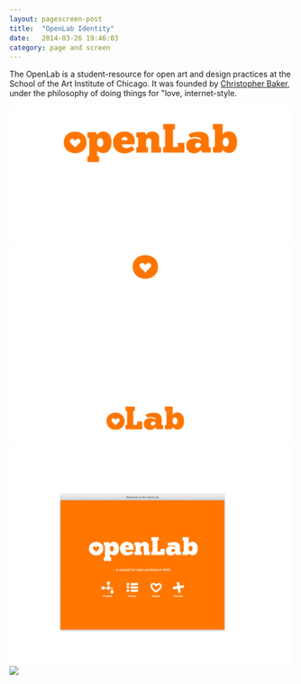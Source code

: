 ```yaml
---
layout: pagescreen-post
title:  "OpenLab Identity"
date:   2014-03-26 19:46:03
category: page and screen
---
```

<div class="page-content inset">
<div class="row">
	<div class="row">
            <div class="col-md-9">
                <p class="lead">The OpenLab is a student-resource for open art and design practices at the School of the Art Institute of Chicago. It was founded by <a href="http://christopherbaker.net/">Christopher Baker</a>, under the philosophy of doing things for "love, internet-style.</p>
            </div>
        </div>
    <div class="col-md-12">
		<img class="img-responsive-pad" src="/imgs/olab1.jpg">
	</div>
	<div class="col-md-12">
		<img class="img-responsive-pad" src="/imgs/olab2.jpg">
	</div>
	<div class="col-md-12">
		<img class="img-responsive-pad" src="/imgs/olab3.jpg">
	</div>
	  <div class="col-md-12">
		<img class="img-responsive-pad" src="/imgs/olab_fnews5.jpg">
	</div>


</div>
</div>
